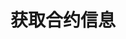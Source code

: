 ---
title: 获取合约信息
position_number: 1
type: get
description: /az/future/market/v1/public/cg/contracts
remark: Content-Type = application/x-www-form-urlencoded
parameters:
    -
        
content_markdown: Note：这个方法不需要签名.
left_code_blocks:
  - code_block: "public void getMarketConfig() {\r\n\tString text = HttpUtil.get(URL + \"/data/api/az/future/market/v1/public/cg/contracts\");\r\n\tSystem.out.println(text);\r\n}"
    title: Java
    language: java
right_code_blocks:
  - code_block: |-
      [{
          "id": 123, 
          "ask": "1817.32",                 //当前最低价
          "base_currency": "ETH",           //标的币种，比如 BTC
          "base_volume": "13267684284",     //24小时交易量
          "bid": "1817.31",                 //当前最高价
          "contractSize": 10,               //合约面值
          "end_timestamp": 253402099200000, //该衍生品的终结时间
          "funding_rate": "-0.03",          //资金费率
          "high": "1828.89",                //24小时最高成交价
          "index_currency": "USD",          //指数的基础币种
          "index_name": "ETH-USD",          //基础指数的名称
          "index_price": "1816.61",         //基础指数价格
          "last_price": "1817.31",          //最新价格
          "low": "1778.65",                 //24小时最低成交价
          "next_funding_rate": "-0.03",     //预计下一个资金费率
          "next_funding_rate_timestamp":1698681600000,  //下一个资金费率时间
          "open_interest": "2419347630",    //24小时合约持仓量
          "product_type": "PERPETUAL",      //产品类型
          "start_timestamp": 1651328033000, //该衍生品的开始时间
          "symbol": "eth_usd",
          "target_currency": "USD",         //报价币种
          "target_volume": "73698647.51054371",  //24小时交易量
          "ticker_id": "ETH-USD",           //代码标识符
          "underlyingType": 1,              //标的类型，币本位，u本位
          "collection_internal": 1          //收取时间间隔（小时）
        }]
    title: Response
    language: json
---